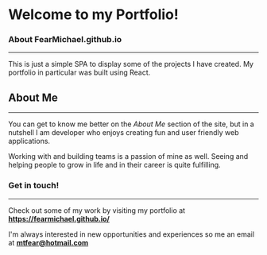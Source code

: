 # Welcome to my Portfolio!

### About FearMichael.github.io
***

This is just a simple SPA to display some of the projects I have created. My portfolio in particular was built using React. 

## About Me
***
You can get to know me better on the _About Me_ section of the site, but in a nutshell I am developer who enjoys creating fun and user friendly web applications.

 Working with and building teams is a passion of mine as well. Seeing and helping people to grow in life and in their career is quite fulfilling.

### Get in touch!
***
Check out some of my work by visiting my portfolio at **https://fearmichael.github.io/**

I'm always interested in new opportunities and experiences so me an email at **mtfear@hotmail.com**
